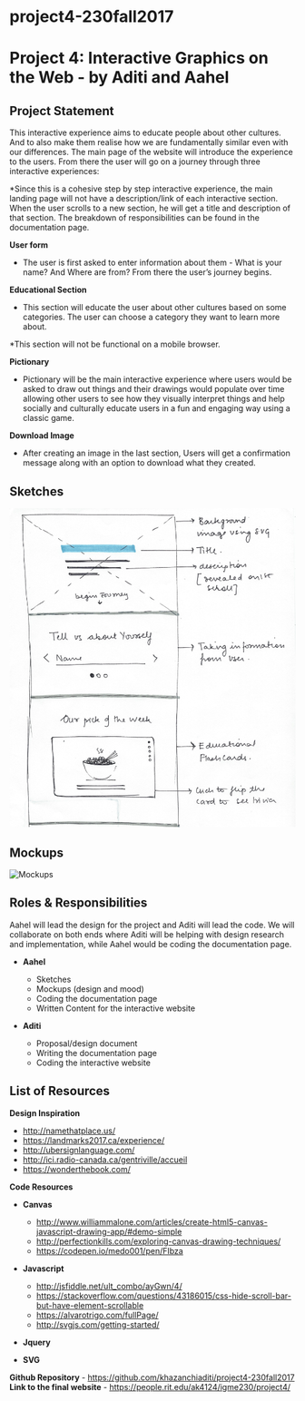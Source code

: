 # project4-230fall2017
# Project 4: Interactive Graphics on the Web - by Aditi and Aahel

## Project Statement
This interactive experience aims to educate people about other cultures. And to also make them realise how we are fundamentally similar even with our differences. The main page of the website will introduce the experience to the users. From there the user will go on a journey through three interactive experiences:

*Since this is a cohesive step by step interactive experience, the main landing page will not have a description/link of each interactive section. When the user scrolls to a new section, he will get a title and description of that section. The breakdown of responsibilities can be found in the documentation page.

**User form**
- The user is first asked to enter information about them - What is your name? And Where are from? From there the user’s journey begins.

**Educational Section**
- This section will educate the user about other cultures based on some categories. The user can choose a category they want to learn more about.

*This section will not be functional on a mobile browser.

**Pictionary**
- Pictionary will be the main interactive experience where users would be asked to draw out things and their drawings would populate over time allowing other users to see how they visually interpret things and help socially and culturally educate users in a fun and engaging way using a classic game. 

**Download Image**
- After creating an image in the last section, Users will get a confirmation message along with an option to download what they created.

## Sketches
![Sketches](https://github.com/khazanchiaditi/project4-230fall2017/blob/master/sketch.jpg)

## Mockups
![Mockups](https://github.com/khazanchiaditi/project4-230fall2017/tree/master/design_screens)

## Roles & Responsibilities
Aahel will lead the design for the project and Aditi will lead the code. We will collaborate on both ends where Aditi will be helping with design research and implementation, while Aahel would be coding the documentation page.

- **Aahel**
  - Sketches
  - Mockups (design and mood)
  - Coding the documentation page
  - Written Content for the interactive website
  
- **Aditi**
  - Proposal/design document
  - Writing the documentation page
  - Coding the interactive website

## List of Resources

**Design Inspiration**
- http://namethatplace.us/
- https://landmarks2017.ca/experience/
- http://ubersignlanguage.com/
- http://ici.radio-canada.ca/gentriville/accueil
- https://wonderthebook.com/

**Code Resources**
- **Canvas**
  - http://www.williammalone.com/articles/create-html5-canvas-javascript-drawing-app/#demo-simple
  - http://perfectionkills.com/exploring-canvas-drawing-techniques/
  - https://codepen.io/medo001/pen/FIbza

- **Javascript**
  - http://jsfiddle.net/ult_combo/ayGwn/4/
  - https://stackoverflow.com/questions/43186015/css-hide-scroll-bar-but-have-element-scrollable
  - https://alvarotrigo.com/fullPage/
  - http://svgjs.com/getting-started/
  
- **Jquery**
- **SVG**

**Github Repository** - https://github.com/khazanchiaditi/project4-230fall2017
**Link to the final website** - https://people.rit.edu/ak4124/igme230/project4/


